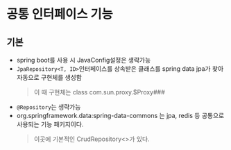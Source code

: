 공통 인터페이스 기능
================
## 기본
* spring boot를 사용 시 JavaConfig설정은 생략가능
* `JpaRepository<T, ID>`인터페이스를 상속받은 클래스를 spring data jpa가 찾아 자동으로 구현체를 생성함
    > 이 때 구현체는 class com.sun.proxy.$Proxy###
* `@Repository`는 생략가능
* org.springframework.data:spring-data-commons 는 jpa, redis 등 공통으로 사용되는 기능 패키지이다.
    > 이곳에 기본적인 CrudRepository<>가 있다.
 
